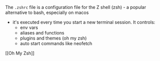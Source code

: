 The `.zshrc` file is a configuration file for the Z shell (zsh) - a popular alternative to bash, especially on macos

- it's executed every time you start a new terminal session. It controls:
	- env vars
	- aliases and functions
	- plugins and themes (oh my zsh)
	- auto start commands like neofetch

[[Oh My Zsh]]
